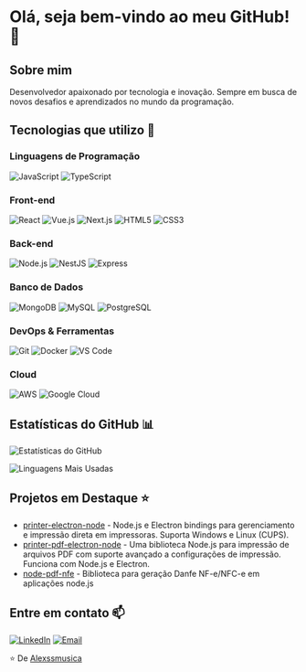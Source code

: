 # Olá, seja bem-vindo ao meu GitHub! 👋

## Sobre mim
Desenvolvedor apaixonado por tecnologia e inovação. Sempre em busca de novos desafios e aprendizados no mundo da programação.

## Tecnologias que utilizo 🚀

### Linguagens de Programação
![JavaScript](https://img.shields.io/badge/-JavaScript-F7DF1E?style=flat-square&logo=javascript&logoColor=black)
![TypeScript](https://img.shields.io/badge/-TypeScript-3178C6?style=flat-square&logo=typescript&logoColor=white)

### Front-end
![React](https://img.shields.io/badge/-React-61DAFB?style=flat-square&logo=react&logoColor=black)
![Vue.js](https://img.shields.io/badge/-Vue.js-4FC08D?style=flat-square&logo=vue.js&logoColor=white)
![Next.js](https://img.shields.io/badge/-Next.js-000000?style=flat-square&logo=next.js&logoColor=white)
![HTML5](https://img.shields.io/badge/-HTML5-E34F26?style=flat-square&logo=html5&logoColor=white)
![CSS3](https://img.shields.io/badge/-CSS3-1572B6?style=flat-square&logo=css3&logoColor=white)

### Back-end
![Node.js](https://img.shields.io/badge/-Node.js-339933?style=flat-square&logo=node.js&logoColor=white)
![NestJS](https://img.shields.io/badge/-NestJS-E0234E?style=flat-square&logo=nestjs&logoColor=white)
![Express](https://img.shields.io/badge/-Express-000000?style=flat-square&logo=express&logoColor=white)

### Banco de Dados
![MongoDB](https://img.shields.io/badge/-MongoDB-47A248?style=flat-square&logo=mongodb&logoColor=white)
![MySQL](https://img.shields.io/badge/-MySQL-4479A1?style=flat-square&logo=mysql&logoColor=white)
![PostgreSQL](https://img.shields.io/badge/-PostgreSQL-336791?style=flat-square&logo=postgresql&logoColor=white)

### DevOps & Ferramentas
![Git](https://img.shields.io/badge/-Git-F05032?style=flat-square&logo=git&logoColor=white)
![Docker](https://img.shields.io/badge/-Docker-2496ED?style=flat-square&logo=docker&logoColor=white)
![VS Code](https://img.shields.io/badge/-VS%20Code-007ACC?style=flat-square&logo=visual-studio-code&logoColor=white)

### Cloud
![AWS](https://img.shields.io/badge/-AWS-232F3E?style=flat-square&logo=amazon-aws&logoColor=white)
![Google Cloud](https://img.shields.io/badge/-Google%20Cloud-4285F4?style=flat-square&logo=google-cloud&logoColor=white)

## Estatísticas do GitHub 📊
![Estatísticas do GitHub](https://github-profile-summary-cards.vercel.app/api/cards/profile-details?username=Alexssmusica&theme=dracula&count_private=true)

![Linguagens Mais Usadas](https://github-readme-stats.vercel.app/api/top-langs/?username=Alexssmusica&layout=compact&theme=dracula)

## Projetos em Destaque ⭐
- [printer-electron-node](https://github.com/Alexssmusica/printer-electron-node) - Node.js e Electron bindings para gerenciamento e impressão direta em impressoras. Suporta Windows e Linux (CUPS).
- [printer-pdf-electron-node](https://github.com/Alexssmusica/printer-pdf-electron-node) - Uma biblioteca Node.js para impressão de arquivos PDF com suporte avançado a configurações de impressão. Funciona com Node.js e Electron.
- [node-pdf-nfe](https://github.com/Alexssmusica/node-pdf-nfe) - Biblioteca para geração Danfe NF-e/NFC-e em aplicações node.js

## Entre em contato 📫
[![LinkedIn](https://img.shields.io/badge/-LinkedIn-0077B5?style=flat-square&logo=linkedin&logoColor=white)](https://www.linkedin.com/in/alex-s-78371a217)
[![Email](https://img.shields.io/badge/-Email-D14836?style=flat-square&logo=gmail&logoColor=white)](mailto:alexssmusica@gmail.com)


⭐️ De [Alexssmusica](https://github.com/Alexssmusica)
